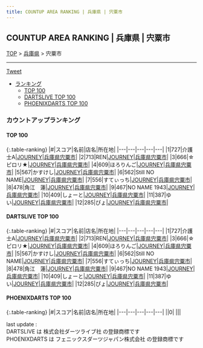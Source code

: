 ```yaml
---
title: COUNTUP AREA RANKING | 兵庫県 | 宍粟市
---
```

## COUNTUP AREA RANKING | 兵庫県 | 宍粟市

[TOP](/darts/rank/) > [兵庫県](/darts/rank/兵庫県/) > 宍粟市

___

<a href="https://twitter.com/share?ref_src=twsrc%5Etfw" data-text="COUNTUP AREA RANKING | 兵庫県宍粟市" class="twitter-share-button" data-hashtags="DARTSLIVE,PHOENIXDARTS,darts,ダーツ" data-show-count="false">Tweet</a>

* [ランキング](#カウントアップランキング)
    * [TOP 100](#top-100)
    * [DARTSLIVE TOP 100](#dartslive-top-100)
    * [PHOENIXDARTS TOP 100](#phoenixdarts-top-100)

### カウントアップランキング

#### TOP 100



{:.table-ranking}
|#|スコア|名前|店名|所在地|
|---|---|---|---|---|
|1|727|<span class="rank-name-dl">介護士A</span>|<a href="https://search.dartslive.com/jp/shop/ee4801dc0cf94baa774c926eb736cb5a">JOURNEY</a>|<a href="/darts/rank/兵庫県/宍粟市">兵庫県宍粟市</a>|
|2|713|<span class="rank-name-dl">REN</span>|<a href="https://search.dartslive.com/jp/shop/ee4801dc0cf94baa774c926eb736cb5a">JOURNEY</a>|<a href="/darts/rank/兵庫県/宍粟市">兵庫県宍粟市</a>|
|3|666|<span class="rank-name-dl">☆ピロリ★</span>|<a href="https://search.dartslive.com/jp/shop/ee4801dc0cf94baa774c926eb736cb5a">JOURNEY</a>|<a href="/darts/rank/兵庫県/宍粟市">兵庫県宍粟市</a>|
|4|609|<span class="rank-name-dl">ほろりんご</span>|<a href="https://search.dartslive.com/jp/shop/ee4801dc0cf94baa774c926eb736cb5a">JOURNEY</a>|<a href="/darts/rank/兵庫県/宍粟市">兵庫県宍粟市</a>|
|5|567|<span class="rank-name-dl">かすけし</span>|<a href="https://search.dartslive.com/jp/shop/ee4801dc0cf94baa774c926eb736cb5a">JOURNEY</a>|<a href="/darts/rank/兵庫県/宍粟市">兵庫県宍粟市</a>|
|6|562|<span class="rank-name-dl">Still NO NAME</span>|<a href="https://search.dartslive.com/jp/shop/ee4801dc0cf94baa774c926eb736cb5a">JOURNEY</a>|<a href="/darts/rank/兵庫県/宍粟市">兵庫県宍粟市</a>|
|7|556|<span class="rank-name-dl">すてぃっち</span>|<a href="https://search.dartslive.com/jp/shop/ee4801dc0cf94baa774c926eb736cb5a">JOURNEY</a>|<a href="/darts/rank/兵庫県/宍粟市">兵庫県宍粟市</a>|
|8|478|<span class="rank-name-dl">角江　蓮</span>|<a href="https://search.dartslive.com/jp/shop/ee4801dc0cf94baa774c926eb736cb5a">JOURNEY</a>|<a href="/darts/rank/兵庫県/宍粟市">兵庫県宍粟市</a>|
|9|467|<span class="rank-name-dl">NO NAME 1943</span>|<a href="https://search.dartslive.com/jp/shop/ee4801dc0cf94baa774c926eb736cb5a">JOURNEY</a>|<a href="/darts/rank/兵庫県/宍粟市">兵庫県宍粟市</a>|
|10|409|<span class="rank-name-dl">しょーと</span>|<a href="https://search.dartslive.com/jp/shop/ee4801dc0cf94baa774c926eb736cb5a">JOURNEY</a>|<a href="/darts/rank/兵庫県/宍粟市">兵庫県宍粟市</a>|
|11|387|<span class="rank-name-dl">ゆい</span>|<a href="https://search.dartslive.com/jp/shop/ee4801dc0cf94baa774c926eb736cb5a">JOURNEY</a>|<a href="/darts/rank/兵庫県/宍粟市">兵庫県宍粟市</a>|
|12|285|<span class="rank-name-dl">ぴょ</span>|<a href="https://search.dartslive.com/jp/shop/ee4801dc0cf94baa774c926eb736cb5a">JOURNEY</a>|<a href="/darts/rank/兵庫県/宍粟市">兵庫県宍粟市</a>|


#### DARTSLIVE TOP 100



{:.table-ranking}
|#|スコア|名前|店名|所在地|
|---|---|---|---|---|
|1|727|<span class="rank-name-dl">介護士A</span>|<a href="https://search.dartslive.com/jp/shop/ee4801dc0cf94baa774c926eb736cb5a">JOURNEY</a>|<a href="/darts/rank/兵庫県/宍粟市">兵庫県宍粟市</a>|
|2|713|<span class="rank-name-dl">REN</span>|<a href="https://search.dartslive.com/jp/shop/ee4801dc0cf94baa774c926eb736cb5a">JOURNEY</a>|<a href="/darts/rank/兵庫県/宍粟市">兵庫県宍粟市</a>|
|3|666|<span class="rank-name-dl">☆ピロリ★</span>|<a href="https://search.dartslive.com/jp/shop/ee4801dc0cf94baa774c926eb736cb5a">JOURNEY</a>|<a href="/darts/rank/兵庫県/宍粟市">兵庫県宍粟市</a>|
|4|609|<span class="rank-name-dl">ほろりんご</span>|<a href="https://search.dartslive.com/jp/shop/ee4801dc0cf94baa774c926eb736cb5a">JOURNEY</a>|<a href="/darts/rank/兵庫県/宍粟市">兵庫県宍粟市</a>|
|5|567|<span class="rank-name-dl">かすけし</span>|<a href="https://search.dartslive.com/jp/shop/ee4801dc0cf94baa774c926eb736cb5a">JOURNEY</a>|<a href="/darts/rank/兵庫県/宍粟市">兵庫県宍粟市</a>|
|6|562|<span class="rank-name-dl">Still NO NAME</span>|<a href="https://search.dartslive.com/jp/shop/ee4801dc0cf94baa774c926eb736cb5a">JOURNEY</a>|<a href="/darts/rank/兵庫県/宍粟市">兵庫県宍粟市</a>|
|7|556|<span class="rank-name-dl">すてぃっち</span>|<a href="https://search.dartslive.com/jp/shop/ee4801dc0cf94baa774c926eb736cb5a">JOURNEY</a>|<a href="/darts/rank/兵庫県/宍粟市">兵庫県宍粟市</a>|
|8|478|<span class="rank-name-dl">角江　蓮</span>|<a href="https://search.dartslive.com/jp/shop/ee4801dc0cf94baa774c926eb736cb5a">JOURNEY</a>|<a href="/darts/rank/兵庫県/宍粟市">兵庫県宍粟市</a>|
|9|467|<span class="rank-name-dl">NO NAME 1943</span>|<a href="https://search.dartslive.com/jp/shop/ee4801dc0cf94baa774c926eb736cb5a">JOURNEY</a>|<a href="/darts/rank/兵庫県/宍粟市">兵庫県宍粟市</a>|
|10|409|<span class="rank-name-dl">しょーと</span>|<a href="https://search.dartslive.com/jp/shop/ee4801dc0cf94baa774c926eb736cb5a">JOURNEY</a>|<a href="/darts/rank/兵庫県/宍粟市">兵庫県宍粟市</a>|
|11|387|<span class="rank-name-dl">ゆい</span>|<a href="https://search.dartslive.com/jp/shop/ee4801dc0cf94baa774c926eb736cb5a">JOURNEY</a>|<a href="/darts/rank/兵庫県/宍粟市">兵庫県宍粟市</a>|
|12|285|<span class="rank-name-dl">ぴょ</span>|<a href="https://search.dartslive.com/jp/shop/ee4801dc0cf94baa774c926eb736cb5a">JOURNEY</a>|<a href="/darts/rank/兵庫県/宍粟市">兵庫県宍粟市</a>|


#### PHOENIXDARTS TOP 100



{:.table-ranking}
|#|スコア|名前|店名|所在地|
|---|---|---|---|---|
||0|<span class="rank-name-dl"> </span>|<a href=""></a>|<a href="/darts/rank//"></a>|


<div class="footer border-top border-gray-light mt-5 pt-3 text-right text-gray">
    last update : <span style="font-weight: italic" id="foot_last_modified"></span><br />
    DARTSLIVE は 株式会社ダーツライブ社 の登録商標です<br />
    PHOENIXDARTS は フェニックスダーツジャパン株式会社 の登録商標です<br />
</div>

<script src="https://cdnjs.cloudflare.com/ajax/libs/jquery.tablesorter/2.31.3/js/jquery.tablesorter.min.js" integrity="sha512-qzgd5cYSZcosqpzpn7zF2ZId8f/8CHmFKZ8j7mU4OUXTNRd5g+ZHBPsgKEwoqxCtdQvExE5LprwwPAgoicguNg==" crossorigin="anonymous" referrerpolicy="no-referrer"></script>
<link rel="stylesheet" href="https://cdnjs.cloudflare.com/ajax/libs/jquery.tablesorter/2.31.3/css/theme.default.min.css" integrity="sha512-wghhOJkjQX0Lh3NSWvNKeZ0ZpNn+SPVXX1Qyc9OCaogADktxrBiBdKGDoqVUOyhStvMBmJQ8ZdMHiR3wuEq8+w==" crossorigin="anonymous" referrerpolicy="no-referrer" />
<script>
$(function() {
    $(".table-ranking").tablesorter({sortList:[[0, 0]]});
    $("#foot_last_modified").text(formatDate(new Date(document.lastModified), 'yyyy-MM-dd HH:mm:ss'));
});
</script>

<script async src="https://platform.twitter.com/widgets.js" charset="utf-8"></script>